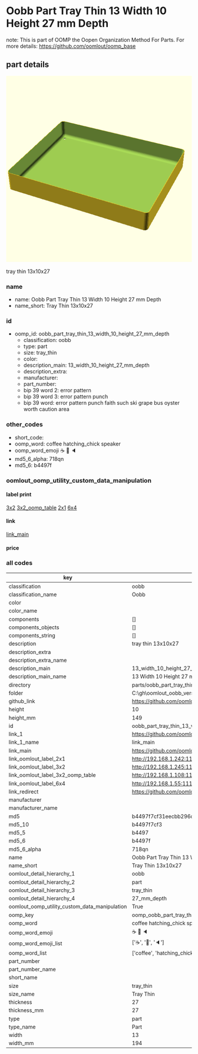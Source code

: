 # Oobb Part Tray Thin 13 Width 10 Height 27 mm Depth  

note: This is part of OOMP the Oopen Organization Method For Parts. For more details: https://github.com/oomlout/oomp_base

##  part details
  

[![](3dpr.png)](3dpr.png)

tray thin 13x10x27



### name
* name: Oobb Part Tray Thin 13 Width 10 Height 27 mm Depth
* name_short: Tray Thin 13x10x27 
### id
* oomp_id: oobb_part_tray_thin_13_width_10_height_27_mm_depth
  * classification: oobb
  * type: part
  * size: tray_thin
  * color: 
  * description_main: 13_width_10_height_27_mm_depth
  * description_extra: 
  * manufacturer: 
  * part_number: 
  * bip 39 word 2: error pattern
  * bip 39 word 3: error pattern punch
  * bip 39 word: error pattern punch faith such ski grape bus oyster worth caution area

### other_codes
* short_code: 
* oomp_word: coffee hatching_chick speaker
* oomp_word_emoji :coffee: :hatching_chick: :speaker:
* md5_6_alpha: 718qn
* md5_6: b4497f






### oomlout_oomp_utility_custom_data_manipulation
#### label print
[3x2](http://192.168.1.245:1112/?label=oomp%20718qn)
[3x2_oomp_table](http://192.168.1.108:1112/?label=oomp%20718qn)
[2x1](http://192.168.1.242:1112/?label=oomp%20718qn)
[6x4](http://192.168.1.55:1112/?label=oomp%20718qn)    

#### link

[link_main](https://github.com/oomlout/oomlout_oobb_version_4_generated_parts/tree/main/navigation_oomp/oobb/part/tray_thin/13_width_10_height_27_mm_depth/part)                              

#### price







### all codes 
| key | value |  
| --- | --- |  
| classification | oobb |  
| classification_name | Oobb |  
| color |  |  
| color_name |  |  
| components | [] |  
| components_objects | [] |  
| components_string | [] |  
| description | tray thin 13x10x27 |  
| description_extra |  |  
| description_extra_name |  |  
| description_main | 13_width_10_height_27_mm_depth |  
| description_main_name | 13 Width 10 Height 27 mm Depth |  
| directory | parts/oobb_part_tray_thin_13_width_10_height_27_mm_depth |  
| folder | C:\gh\oomlout_oobb_version_4_generated_parts\parts\oobb_part_tray_thin_13_width_10_height_27_mm_depth |  
| github_link | https://github.com/oomlout/oomlout_oomp_part_src/tree/main/parts/oobb_part_tray_thin_13_width_10_height_27_mm_depth |  
| height | 10 |  
| height_mm | 149 |  
| id | oobb_part_tray_thin_13_width_10_height_27_mm_depth |  
| link_1 | https://github.com/oomlout/oomlout_oobb_version_4_generated_parts/tree/main/navigation_oomp/oobb/part/tray_thin/13_width_10_height_27_mm_depth/part |  
| link_1_name | link_main |  
| link_main | https://github.com/oomlout/oomlout_oobb_version_4_generated_parts/tree/main/navigation_oomp/oobb/part/tray_thin/13_width_10_height_27_mm_depth/part |  
| link_oomlout_label_2x1 | http://192.168.1.242:1112/?label=oomp%20718qn |  
| link_oomlout_label_3x2 | http://192.168.1.245:1112/?label=oomp%20718qn |  
| link_oomlout_label_3x2_oomp_table | http://192.168.1.108:1112/?label=oomp%20718qn |  
| link_oomlout_label_6x4 | http://192.168.1.55:1112/?label=oomp%20718qn |  
| link_redirect | https://github.com/oomlout/oomlout_oobb_version_4_generated_parts/tree/main/parts/oobb_tray_thin_13_10_27 |  
| manufacturer |  |  
| manufacturer_name |  |  
| md5 | b4497f7cf31eecbb296c35215ba85266 |  
| md5_10 | b4497f7cf3 |  
| md5_5 | b4497 |  
| md5_6 | b4497f |  
| md5_6_alpha | 718qn |  
| name | Oobb Part Tray Thin 13 Width 10 Height 27 mm Depth |  
| name_short | Tray Thin 13x10x27  |  
| oomlout_detail_hierarchy_1 | oobb |  
| oomlout_detail_hierarchy_2 | part |  
| oomlout_detail_hierarchy_3 | tray_thin |  
| oomlout_detail_hierarchy_4 | 27_mm_depth |  
| oomlout_oomp_utility_custom_data_manipulation | True |  
| oomp_key | oomp_oobb_part_tray_thin_13_width_10_height_27_mm_depth |  
| oomp_word | coffee hatching_chick speaker |  
| oomp_word_emoji | :coffee: :hatching_chick: :speaker: |  
| oomp_word_emoji_list | [':coffee:', ':hatching_chick:', ':speaker:'] |  
| oomp_word_list | ['coffee', 'hatching_chick', 'speaker'] |  
| part_number |  |  
| part_number_name |  |  
| short_name |  |  
| size | tray_thin |  
| size_name | Tray Thin |  
| thickness | 27 |  
| thickness_mm | 27 |  
| type | part |  
| type_name | Part |  
| width | 13 |  
| width_mm | 194 |  
